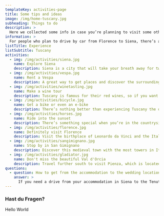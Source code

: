 ```yaml
---
templateKey: activities-page
title: Some tips and ideas
image: /img/home-tuscany.jpg
subheading: Things to do
description: >
  Here we collected some info in case you’re planning to visit some other places around Tuscany, do a road-trip or find recommendations on what to do, see or eat around. ☺️
information: >
  For people who plan to drive by car from Florence to Siena, there’s a famous road called Via Chiantigiana. It’s a scenic road between Florence and Siena through the Chianti region that lets you enjoy all around views of vineyards, olive groves and picturesque small towns.
listTitle: Experience
listSubtitle: Tuscany
activities:
  - img: /img/activities/siena.jpg
    name: Explore Siena
    description: Siena is a city that will take your breath away for two reasons, one, it’s really beautiful and two, it’s a city located on a hill, so getting places is a great cardio. Go to Osteria Permalico for delicious local food or if you want to try a Michelin Star awarded restaurant, try La Taverna di San Giuseppe, book a table in advance. 🏛️
  - img: /img/activities/vespa.jpg
    name: Rent a Vespa
    description: A great way to get places and discover the surrounding area is renting a Vespa and just strolling through those tuscan rolling hills on a sunny day, just like in a movie. The countryside roads are very relaxed and provide unlimited pretty views on the way. You can also enjoy a glass of wine or two, since in Italy it’s legal to drive with 0,5‰ but please, drink responsibly and stay safe. 🛵
  - img: /img/activities/winetasting.jpg
    name: Make a wine tour
    description: Tuscany is famous for their red wines, so if you want to taste what they do best, focus on red wines from the area. Having all these vineyards almost every few minutes you find a farmhouse that offers wine tasting. You can do it while hiking, renting a bike or an e-bike or while riding a horse. You can also ask others, if they want to join and have a fun group wine tasting. 🍷
  - img: /img/activities/bicycle.jpg
    name: Get a bike or even an e-bike
    description: There’s nothing better than experiencing Tuscany the old style way while also doing some sport! Especially before or after all the food and wine. Last year we really enjoyed a 50km ride on the e-bikes through paths that we probably wouldn’t go through if we had driven by a car. And if you’re not sure if you can make it with a normal bike, get an e-bike, we did it too and it was a leg-saver! 🚲
  - img: /img/activities/horses.jpg
    name: Ride into the sunset
    description: There’s something special when you’re in the countryside, get up on a horse and casually ride through unpaved roads, surrounded by vineyards, with sun shining down on you and wind blowing through your hair. It feels like traveling back in time, being a lone ranger, looking for a tavern with some wine to drink and a bed to sleep just to continue your journey on the next day. 🐴
  - img: /img/activities/florence.jpg
    name: Definitely visit Florence
    description: Visit the birthplace of Leonardo da Vinci and the Italian Renaissance. Have one of the best pizzas at Il Pizzaiuolo or a beautiful night at Trattoria Zà Zà. If you want to try the famous Fiorentina Steak then Trattoria Dall'Oste is the place to go. We've always stayed at the My Forte Relais when visiting Florence. 🥩
  - img: /img/activities/sangimignano.jpg
    name: Stop by in San Gimignano
    description: Discover this medieval town with the most towers in Italy and try world famous Gelato at Gelateria Dondoli. When you go to a restaurant, try Vernaccia di San Gimignano, a type of local wine that is the region’s symbol. For a relaxing overnight stay on a farm, outside of the city, we can recommend Agriturismo La Lucciolaia with great views, home cooked food and delicious own wine. 🍦
  - img: /img/activities/gladiator.jpg
    name: Don't miss the beautiful Val d'Orcia
    description: Travel further south to visit Pienza, which is located in the heart of the Val d’Orcia. You can visit the home of Maximus Decimus Meridius from the movie Gladiator. Enjoy a home-cooked meal at La Buca di Enea, one of our favorite restaurants that serves hand rolled pici pasta and wild boar ragù. 🍝
questions:
  - question: How to get from the accommodation to the wedding location? 🚕
    answer: >
      If you need a drive from your accommodation in Siena to the Tenuta Larnianone or vice versa we recommend to organise it with Sartini Siena or other wedding guests.
---
```


### Hast du Fragen?

Hello World
